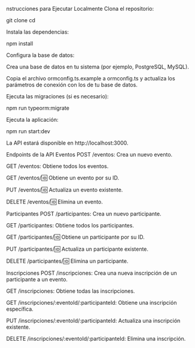 nstrucciones para Ejecutar Localmente
Clona el repositorio:

git clone <UR
L del repositorio>
cd <nombre del repositorio>

Instala las dependencias:

npm install

Configura la base de datos:

Crea una base de datos en tu sistema (por ejemplo, PostgreSQL, MySQL).

Copia el archivo ormconfig.ts.example a ormconfig.ts y actualiza los parámetros de conexión con los de tu base de datos.

Ejecuta las migraciones (si es necesario):

npm run typeorm:migrate

Ejecuta la aplicación:

npm run start:dev

La API estará disponible en http://localhost:3000.

Endpoints de la API
Eventos
POST /eventos: Crea un nuevo evento.

GET /eventos: Obtiene todos los eventos.

GET /eventos/:id: Obtiene un evento por su ID.

PUT /eventos/:id: Actualiza un evento existente.

DELETE /eventos/:id: Elimina un evento.

Participantes
POST /participantes: Crea un nuevo participante.

GET /participantes: Obtiene todos los participantes.

GET /participantes/:id: Obtiene un participante por su ID.

PUT /participantes/:id: Actualiza un participante existente.

DELETE /participantes/:id: Elimina un participante.

Inscripciones
POST /inscripciones: Crea una nueva inscripción de un participante a un evento.

GET /inscripciones: Obtiene todas las inscripciones.

GET /inscripciones/:eventoId/:participanteId: Obtiene una inscripción específica.

PUT /inscripciones/:eventoId/:participanteId: Actualiza una inscripción existente.

DELETE /inscripciones/:eventoId/:participanteId: Elimina una inscripción.
